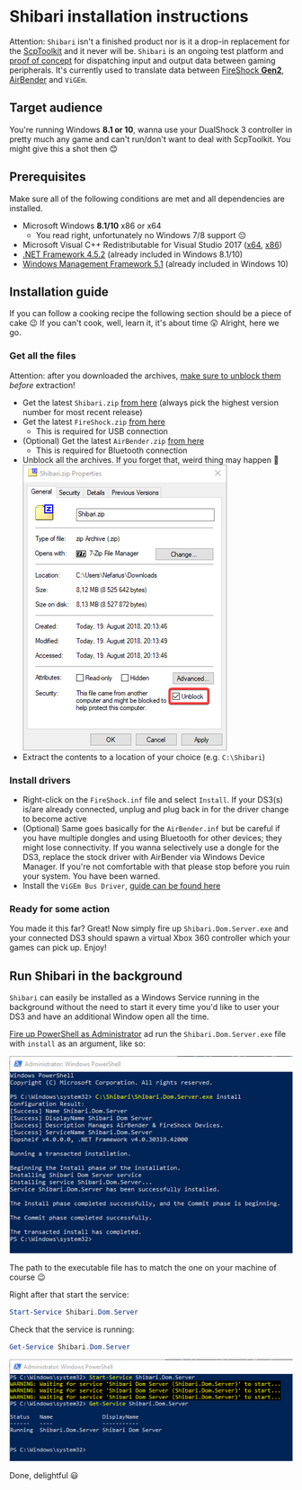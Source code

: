 # Shibari installation instructions

Attention: `Shibari` isn't a finished product nor is it a drop-in replacement for the [ScpToolkit](https://github.com/nefarius/ScpToolkit) and it never will be. `Shibari` is an ongoing test platform and [proof of concept](https://en.wikipedia.org/wiki/Proof_of_concept) for dispatching input and output data between gaming peripherals. It's currently used to translate data between [FireShock **Gen2**](https://github.com/ViGEm/FireShock), [AirBender](https://github.com/ViGEm/AirBender) and `ViGEm`.

## Target audience

You're running Windows **8.1 or 10**, wanna use your DualShock 3 controller in pretty much any game and can't run/don't want to deal with ScpToolkit. You might give this a shot then 😊

## Prerequisites

Make sure all of the following conditions are met and all dependencies are installed.

- Microsoft Windows **8.1/10** x86 or x64
  - You read right, unfortunately no Windows 7/8 support 😔
- Microsoft Visual C++ Redistributable for Visual Studio 2017 ([x64](https://go.microsoft.com/fwlink/?LinkId=746572), [x86](https://go.microsoft.com/fwlink/?LinkId=746571))
- [.NET Framework 4.5.2](https://www.microsoft.com/en-ca/download/details.aspx?id=42642) (already included in Windows 8.1/10)
- [Windows Management Framework 5.1](https://docs.microsoft.com/en-us/powershell/wmf/5.1/install-configure) (already included in Windows 10)

## Installation guide

If you can follow a cooking recipe the following section should be a piece of cake 😉 If you can't cook, well, learn it, it's about time 😲 Alright, here we go.

### Get all the files

Attention: after you downloaded the archives, [make sure to unblock them](https://blogs.msdn.microsoft.com/delay/p/unblockingdownloadedfile/) *before* extraction!

- Get the latest `Shibari.zip` [from here](https://buildbot.vigem.org/builds/Shibari/master/) (always pick the highest version number for most recent release)
- Get the latest `FireShock.zip` [from here](https://downloads.vigem.org/projects/FireShock/stable/)
  - This is required for USB connection
- (Optional) Get the latest `AirBender.zip` [from here](https://downloads.vigem.org/projects/AirBender/stable/)
  - This is required for Bluetooth connection
- Unblock all the archives. If you forget that, weird thing may happen 🙁
  ![2018-08-19_20-14-22.png](img/2018-08-19_20-14-22.png)
- Extract the contents to a location of your choice (e.g. `C:\Shibari`)

### Install drivers

- Right-click on the `FireShock.inf` file and select `Install`. If your DS3(s) is/are already connected, unplug and plug back in for the driver change to become active
- (Optional) Same goes basically for the `AirBender.inf` but be careful if you have multiple dongles and using Bluetooth for other devices; they might lose connectivity. If you wanna selectively use a dongle for the DS3, replace the stock driver with AirBender via Windows Device Manager. If you're not comfortable with that please stop before you ruin your system. You have been warned.
- Install the `ViGEm Bus Driver`, [guide can be found here](vigem-bus-driver-installation.md)

### Ready for some action

You made it this far? Great! Now simply fire up `Shibari.Dom.Server.exe` and your connected DS3 should spawn a virtual Xbox 360 controller which your games can pick up. Enjoy!

## Run Shibari in the background

`Shibari` can easily be installed as a Windows Service running in the background without the need to start it every time you'd like to user your DS3 and have an additional Window open all the time.

[Fire up PowerShell as Administrator](https://www.top-password.com/blog/5-ways-to-run-powershell-as-administrator-in-windows-10/) ad run the `Shibari.Dom.Server.exe` file with `install` as an argument, like so:

![powershell_2018-08-19_20-17-52.png](img/powershell_2018-08-19_20-17-52.png)

The path to the executable file has to match the one on your machine of course 😉

Right after that start the service:

```PowerShell
Start-Service Shibari.Dom.Server
```

Check that the service is running:

```PowerShell
Get-Service Shibari.Dom.Server
```

![powershell_2018-08-19_20-18-35.png](img/powershell_2018-08-19_20-18-35.png)

Done, delightful 😃